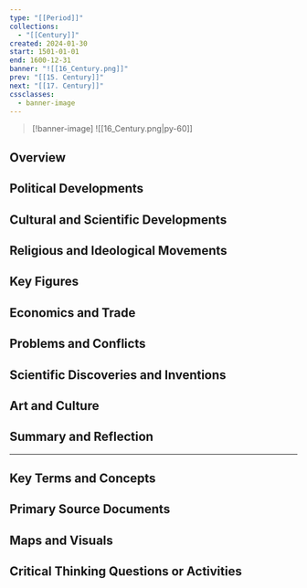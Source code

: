 ```yaml
---
type: "[[Period]]"
collections:
  - "[[Century]]"
created: 2024-01-30
start: 1501-01-01
end: 1600-12-31
banner: "![[16_Century.png]]"
prev: "[[15. Century]]"
next: "[[17. Century]]"
cssclasses:
  - banner-image
---
```

>[!banner-image] ![[16_Century.png|py-60]]
>
## Overview
## Political Developments
## Cultural and Scientific Developments
## Religious and Ideological Movements
## Key Figures
## Economics and Trade
## Problems and Conflicts
## Scientific Discoveries and Inventions
## Art and Culture
## Summary and Reflection
---
## Key Terms and Concepts
## Primary Source Documents
## Maps and Visuals
## Critical Thinking Questions or Activities


